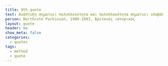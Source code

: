 ```yaml
---
title: 9th_quote
text: Ανάπτυξη σημαίνει πολυπλοκότητα και πολυπλοκότητα σημαίνει υποβάθμιση.
person: Northcote Parkinson, 1909-1993, Βρετανός ιστορικός
layout: quote
header: no
show_meta: false
categories:
  - quotes
tags:
  - method
  - quote
---
```

